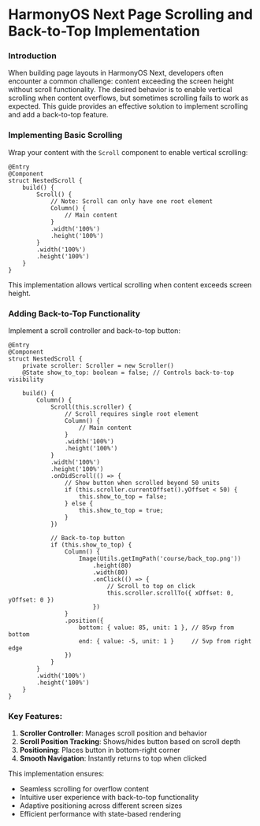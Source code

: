 # HarmonyOS Next Page Scrolling and Back-to-Top Implementation

### Introduction

When building page layouts in HarmonyOS Next, developers often encounter a common challenge: content exceeding the screen height without scroll functionality. The desired behavior is to enable vertical scrolling when content overflows, but sometimes scrolling fails to work as expected. This guide provides an effective solution to implement scrolling and add a back-to-top feature.

### Implementing Basic Scrolling

Wrap your content with the `Scroll` component to enable vertical scrolling:

```
@Entry
@Component
struct NestedScroll {
    build() {
        Scroll() {
            // Note: Scroll can only have one root element
            Column() {
                // Main content
            }
            .width('100%')
            .height('100%')
        }
        .width('100%')
        .height('100%')
    }
}
```

This implementation allows vertical scrolling when content exceeds screen height.

### Adding Back-to-Top Functionality

Implement a scroll controller and back-to-top button:

```
@Entry
@Component
struct NestedScroll {
    private scroller: Scroller = new Scroller()
    @State show_to_top: boolean = false; // Controls back-to-top visibility
    
    build() {
        Column() {
            Scroll(this.scroller) {
                // Scroll requires single root element
                Column() {
                    // Main content
                }
                .width('100%')
                .height('100%')
            }
            .width('100%')
            .height('100%')
            .onDidScroll(() => {
                // Show button when scrolled beyond 50 units
                if (this.scroller.currentOffset().yOffset < 50) {
                    this.show_to_top = false;
                } else {
                    this.show_to_top = true;
                }
            })
            
            // Back-to-top button
            if (this.show_to_top) {
                Column() {
                    Image(Utils.getImgPath('course/back_top.png'))
                        .height(80)
                        .width(80)
                        .onClick(() => {
                        	// Scroll to top on click
                        	this.scroller.scrollTo({ xOffset: 0, yOffset: 0 })
                    	})
                }
                .position({ 
                    bottom: { value: 85, unit: 1 }, // 85vp from bottom
                    end: { value: -5, unit: 1 }     // 5vp from right edge
                })
            }
        }
        .width('100%')
        .height('100%')
    }
}
```

### Key Features:

1. **Scroller Controller**: Manages scroll position and behavior
2. **Scroll Position Tracking**: Shows/hides button based on scroll depth
3. **Positioning**: Places button in bottom-right corner
4. **Smooth Navigation**: Instantly returns to top when clicked

This implementation ensures:

- Seamless scrolling for overflow content
- Intuitive user experience with back-to-top functionality
- Adaptive positioning across different screen sizes
- Efficient performance with state-based rendering